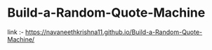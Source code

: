 # Build-a-Random-Quote-Machine
link :- https://navaneethkrishna11.github.io/Build-a-Random-Quote-Machine/
